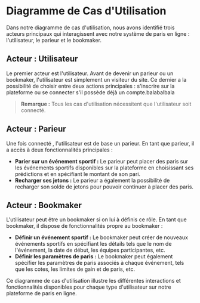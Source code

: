 # Diagramme de Cas d'Utilisation

Dans notre diagramme de cas d'utilisation, nous avons identifié trois acteurs principaux qui interagissent avec notre système de paris en ligne : l'utilisateur, le parieur et le bookmaker.

## Acteur : Utilisateur

Le premier acteur est l'utilisateur. Avant de devenir un parieur ou un bookmaker, l'utilisateur est simplement un visiteur du site. Ce dernier a la possibilité de choisir entre deux actions principales : s'inscrire sur la plateforme ou se connecter s'il possède déjà un compte.balabalbala

> **Remarque :** Tous les cas d'utilisation nécessitent que l'utilisateur soit connecté.

## Acteur : Parieur

Une fois connecté , l'utilisateur est de base un parieur. En tant que parieur, il a accès à deux fonctionnalités principales :
- **Parier sur un événement sportif :** Le parieur peut placer des paris sur les événements sportifs disponibles sur la plateforme en choisissant ses prédictions et en spécifiant le montant de son pari.
- **Recharger ses jetons :** Le parieur a également la possibilité de recharger son solde de jetons pour pouvoir continuer à placer des paris.

## Acteur : Bookmaker

L'utilisateur peut être un bookmaker si on lui à définis ce rôle. En tant que bookmaker, il dispose de fonctionnalités propre au bookmaker :
- **Définir un événement sportif :** Le bookmaker peut créer de nouveaux événements sportifs en spécifiant les détails tels que le nom de l'événement, la date de début, les équipes participantes, etc.
- **Définir les paramètres de paris :** Le bookmaker peut également spécifier les paramètres de paris associés à chaque événement, tels que les cotes, les limites de gain et de paris, etc.

Ce diagramme de cas d'utilisation illustre les différentes interactions et fonctionnalités disponibles pour chaque type d'utilisateur sur notre plateforme de paris en ligne.


